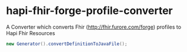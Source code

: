 # hapi-fhir-forge-profile-converter
A Converter which converts Fhir (http://fhir.furore.com/forge) profiles to Hapi Fhir Resources

```java
new Generator().convertDefinitionToJavaFile();
```
